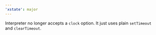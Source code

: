 ```yaml
---
'xstate': major
---
```


Interpreter no longer accepts a `clock` option. It just uses plain `setTimeout` and `clearTimeout`.
